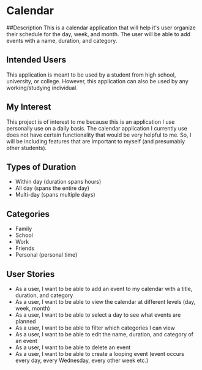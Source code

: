 # Calendar

##Description
This is a calendar application that will help it's user organize their schedule 
for the day, week, and month. The user will be able to add events with a 
name, duration, and category. 

## Intended Users

This application is meant to be used by a student from high school, 
university, or college. However, this application can also be used by any 
working/studying individual.

## My Interest

This project is of interest to me because this is an application I use 
personally use on a daily basis. The calendar application I currently use
does not have certain functionality that would be very helpful to me. So,
I will be including features that are important to myself (and presumably 
other students).

## Types of Duration
- Within day (duration spans hours)
- All day (spans the entire day)
- Multi-day (spans multiple days)

## Categories
- Family
- School
- Work
- Friends
- Personal (personal time)

## User Stories 
- As a user, I want to be able to add an event to my calendar with a title, duration, and category
- As a user, I want to be able to view the calendar at different levels (day, week, month)
- As a user, I want to be able to select a day to see what events are planned
- As a user, I want to be able to filter which categories I can view
- As a user, I want to be able to edit the name, duration, and category of an event
- As a user, I want to be able to delete an event
- As a user, I want to be able to create a looping event (event occurs every day, every Wednesday,
every other week etc.)
